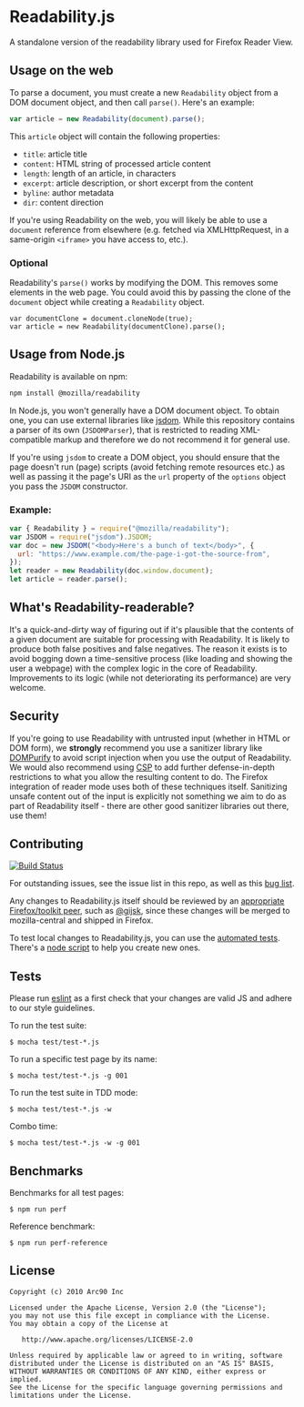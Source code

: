 # Readability.js

A standalone version of the readability library used for Firefox Reader View.

## Usage on the web

To parse a document, you must create a new `Readability` object from a DOM document object, and then call `parse()`. Here's an example:

```javascript
var article = new Readability(document).parse();
```

This `article` object will contain the following properties:

- `title`: article title
- `content`: HTML string of processed article content
- `length`: length of an article, in characters
- `excerpt`: article description, or short excerpt from the content
- `byline`: author metadata
- `dir`: content direction

If you're using Readability on the web, you will likely be able to use a `document` reference
from elsewhere (e.g. fetched via XMLHttpRequest, in a same-origin `<iframe>` you have access to, etc.).

### Optional

Readability's `parse()` works by modifying the DOM. This removes some elements in the web page.
You could avoid this by passing the clone of the `document` object while creating a `Readability` object.

```
var documentClone = document.cloneNode(true);
var article = new Readability(documentClone).parse();
```

## Usage from Node.js

Readability is available on npm:

```bash
npm install @mozilla/readability
```

In Node.js, you won't generally have a DOM document object. To obtain one, you can use external
libraries like [jsdom](https://github.com/jsdom/jsdom). While this repository contains a parser of
its own (`JSDOMParser`), that is restricted to reading XML-compatible markup and therefore we do
not recommend it for general use.

If you're using `jsdom` to create a DOM object, you should ensure that the page doesn't run (page)
scripts (avoid fetching remote resources etc.) as well as passing it the page's URI as the `url`
property of the `options` object you pass the `JSDOM` constructor.

### Example:

```js
var { Readability } = require("@mozilla/readability");
var JSDOM = require("jsdom").JSDOM;
var doc = new JSDOM("<body>Here's a bunch of text</body>", {
  url: "https://www.example.com/the-page-i-got-the-source-from",
});
let reader = new Readability(doc.window.document);
let article = reader.parse();
```

## What's Readability-readerable?

It's a quick-and-dirty way of figuring out if it's plausible that the contents of a given
document are suitable for processing with Readability. It is likely to produce both false
positives and false negatives. The reason it exists is to avoid bogging down a time-sensitive
process (like loading and showing the user a webpage) with the complex logic in the core of
Readability. Improvements to its logic (while not deteriorating its performance) are very
welcome.

## Security

If you're going to use Readability with untrusted input (whether in HTML or DOM form), we
**strongly** recommend you use a sanitizer library like
[DOMPurify](https://github.com/cure53/DOMPurify) to avoid script injection when you use
the output of Readability. We would also recommend using
[CSP](https://developer.mozilla.org/en-US/docs/Web/HTTP/CSP) to add further defense-in-depth
restrictions to what you allow the resulting content to do. The Firefox integration of
reader mode uses both of these techniques itself. Sanitizing unsafe content out of the input
is explicitly not something we aim to do as part of Readability itself - there are other
good sanitizer libraries out there, use them!

## Contributing

[![Build Status](https://travis-ci.org/mozilla/readability.svg?branch=master)](https://travis-ci.org/mozilla/readability)

For outstanding issues, see the issue list in this repo, as well as this [bug list](https://bugzilla.mozilla.org/buglist.cgi?component=Reader%20Mode&product=Toolkit&bug_status=__open__&limit=0).

Any changes to Readability.js itself should be reviewed by an [appropriate Firefox/toolkit peer](https://wiki.mozilla.org/Modules/Firefox), such as [@gijsk](https://github.com/gijsk), since these changes will be merged to mozilla-central and shipped in Firefox.

To test local changes to Readability.js, you can use the [automated tests](#tests). There's a [node script](https://github.com/mozilla/readability/blob/master/test/generate-testcase.js) to help you create new ones.

## Tests

Please run [eslint](http://eslint.org/) as a first check that your changes are valid JS and adhere to our style guidelines.

To run the test suite:

    $ mocha test/test-*.js

To run a specific test page by its name:

    $ mocha test/test-*.js -g 001

To run the test suite in TDD mode:

    $ mocha test/test-*.js -w

Combo time:

    $ mocha test/test-*.js -w -g 001

## Benchmarks

Benchmarks for all test pages:

    $ npm run perf

Reference benchmark:

    $ npm run perf-reference

## License

    Copyright (c) 2010 Arc90 Inc

    Licensed under the Apache License, Version 2.0 (the "License");
    you may not use this file except in compliance with the License.
    You may obtain a copy of the License at

       http://www.apache.org/licenses/LICENSE-2.0

    Unless required by applicable law or agreed to in writing, software
    distributed under the License is distributed on an "AS IS" BASIS,
    WITHOUT WARRANTIES OR CONDITIONS OF ANY KIND, either express or implied.
    See the License for the specific language governing permissions and
    limitations under the License.
